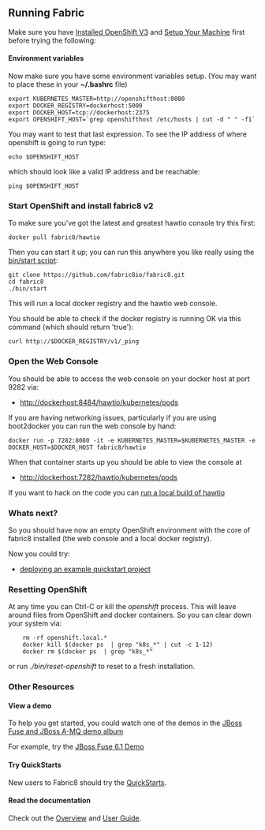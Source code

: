 ## Running Fabric

Make sure you have [Installed OpenShift V3](openShiftInstall.html) and [Setup Your Machine](setupMachine.html) first before trying the following:

#### Environment variables

Now make sure you have some environment variables setup. (You may want to place these in your **~/.bashrc** file)

    export KUBERNETES_MASTER=http://openshifthost:8080
    export DOCKER_REGISTRY=dockerhost:5000
    export DOCKER_HOST=tcp://dockerhost:2375
    export OPENSHIFT_HOST=`grep openshifthost /etc/hosts | cut -d " " -f1`

You may want to test that last expression. To see the IP address of where openshift is going to run type:

    echo $OPENSHIFT_HOST

which should look like a valid IP address and be reachable:

    ping $OPENSHIFT_HOST

### Start OpenShift and install fabric8 v2

To make sure you've got the latest and greatest hawtio console try this first:

    docker pull fabric8/hawtio

Then you can start it up; you can run this anywhere you like really using the [bin/start script](https://github.com/fabric8io/fabric8/blob/master/bin/start):

    git clone https://github.com/fabric8io/fabric8.git
    cd fabric8
    ./bin/start

This will run a local docker registry and the hawtio web console.

You should be able to check if the docker registry is running OK via this command (which should return 'true'):

    curl http://$DOCKER_REGISTRY/v1/_ping

### Open the Web Console

You should be able to access the web console on your docker host at port 9282 via:

* [http://dockerhost:8484/hawtio/kubernetes/pods](http://dockerhost:8484/hawtio/kubernetes/pods)

If you are having networking issues, particularly if you are using boot2docker you can run the web console by hand:

    docker run -p 7282:8080 -it -e KUBERNETES_MASTER=$KUBERNETES_MASTER -e DOCKER_HOST=$DOCKER_HOST fabric8/hawtio

When that container starts up you should be able to view the console at

* [http://dockerhost:7282/hawtio/kubernetes/pods](http://dockerhost:7282/hawtio/kubernetes/pods)

If you want to hack on the code you can [run a local build of hawtio](https://github.com/hawtio/hawtio/blob/master/BUILDING.md#running-hawtio-against-kubernetes--openshift)

### Whats next?

So you should have now an empty OpenShift environment with the core of fabric8 installed (the web console and a local docker registry).

Now you could try:

 * [deploying an example quickstart project](http://fabric8.io/v2/example.html)


### Resetting OpenShift

At any time you can Ctrl-C or kill the _openshift_ process. This will leave around files from OpenShift and docker containers. So you can clear down your system via:

```
    rm -rf openshift.local.*
    docker kill $(docker ps  | grep "k8s_*" | cut -c 1-12)
    docker rm $(docker ps  | grep "k8s_*"
```

or run _./bin/reset-openshift_ to reset to a fresh installation.

### Other Resources

#### View a demo

To help you get started, you could watch one of the demos in the  <a class="btn btn-success" href="https://vimeo.com/album/2635012">JBoss Fuse and JBoss A-MQ demo album</a>

For example, try the <a class="btn btn-success" href="https://vimeo.com/80625940">JBoss Fuse 6.1 Demo</a>

#### Try QuickStarts

New users to Fabric8 should try the [QuickStarts](/v2/quickstarts.html).

#### Read the documentation

Check out the [Overview](/v2/overview.html) and [User Guide](/v2/index.html).
